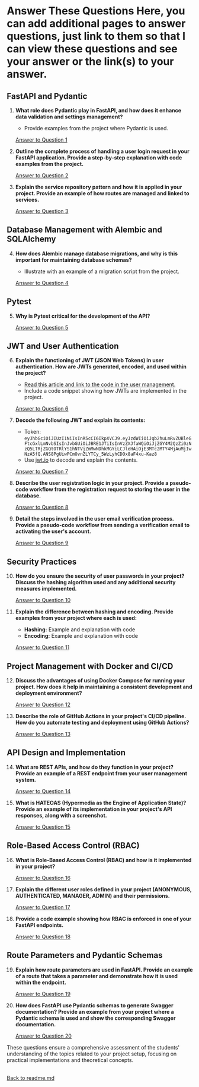 # Answer These Questions Here, you can add additional pages to answer questions, just link to them so that I can view these questions and see your answer or the link(s) to your answer.

## FastAPI and Pydantic

1. **What role does Pydantic play in FastAPI, and how does it enhance data validation and settings management?**
   - Provide examples from the project where Pydantic is used.

   [Answer to Question 1](homework02_answers/01_FastAPI_and_Pydantic.md)

2. **Outline the complete process of handling a user login request in your FastAPI application. Provide a step-by-step explanation with code examples from the project.**

   [Answer to Question 2](homework02_answers/02_FastAPI_and_Pydantic.md)

3. **Explain the service repository pattern and how it is applied in your project. Provide an example of how routes are managed and linked to services.**

   [Answer to Question 3](homework02_answers/03_FastAPI_and_Pydantic.md)

## Database Management with Alembic and SQLAlchemy

4. **How does Alembic manage database migrations, and why is this important for maintaining database schemas?**
   - Illustrate with an example of a migration script from the project.

   [Answer to Question 4](homework02_answers/04_Database_Management_with_Alembic_and_SQLAlchemy.md)

## Pytest

5. **Why is Pytest critical for the development of the API?**

   [Answer to Question 5](homework02_answers/05_Pytest.md)

## JWT and User Authentication

6. **Explain the functioning of JWT (JSON Web Tokens) in user authentication. How are JWTs generated, encoded, and used within the project?**
   - [Read this article and link to the code in the user management.](https://supertokens.com/blog/what-is-jwt)
   - Include a code snippet showing how JWTs are implemented in the project.

   [Answer to Question 6](homework02_answers/06_JWT_and_User_Authentication.md)

7. **Decode the following JWT and explain its contents:**
   - Token: `eyJhbGciOiJIUzI1NiIsInR5cCI6IkpXVCJ9.eyJzdWIiOiJqb2huLmRvZUBleGFtcGxlLmNvbSIsInJvbGUiOiJBRE1JTiIsInVzZXJfaWQiOiJjZGY4M2QzZi0zNzQ5LTRjZGQtOTRlYS1hNTVjZmMwNDhkMGYiLCJleHAiOjE3MTc2MTY4MjAuMjIwNzA5fQ.ANS8PgUiwPCmOvnZLYTCy_5WzLyhCDOx8aF4xu-Kaz8`
   - Use [jwt.io](https://jwt.io/) to decode and explain the contents.

   [Answer to Question 7](homework02_answers/07_JWT_and_User_Authentication.md)

8. **Describe the user registration logic in your project. Provide a pseudo-code workflow from the registration request to storing the user in the database.**

   [Answer to Question 8](homework02_answers/08_JWT_and_User_Authentication.md)

9. **Detail the steps involved in the user email verification process. Provide a pseudo-code workflow from sending a verification email to activating the user's account.**

   [Answer to Question 9](homework02_answers/09_JWT_and_User_Authentication.md)

## Security Practices

10. **How do you ensure the security of user passwords in your project? Discuss the hashing algorithm used and any additional security measures implemented.**

      [Answer to Question 10](homework02_answers/10_Security_Practices.md)

11. **Explain the difference between hashing and encoding. Provide examples from your project where each is used:**
    - **Hashing:** Example and explanation with code
    - **Encoding:** Example and explanation with code
   
    [Answer to Question 11](homework02_answers/11_Security_Practices.md)

## Project Management with Docker and CI/CD

12. **Discuss the advantages of using Docker Compose for running your project. How does it help in maintaining a consistent development and deployment environment?**

      [Answer to Question 12](homework02_answers/12_Project_Management_with_Docker_and_CI_CD.md)

13. **Describe the role of GitHub Actions in your project's CI/CD pipeline. How do you automate testing and deployment using GitHub Actions?**

      [Answer to Question 13](homework02_answers/13_Project_Management_with_Docker_and_CI_CD.md)

## API Design and Implementation

14. **What are REST APIs, and how do they function in your project? Provide an example of a REST endpoint from your user management system.**

      [Answer to Question 14](homework02_answers/14_API_Design_and_Implementation.md)

15. **What is HATEOAS (Hypermedia as the Engine of Application State)? Provide an example of its implementation in your project's API responses, along with a screenshot.**

      [Answer to Question 15](homework02_answers/15_API_Design_and_Implementation.md)

## Role-Based Access Control (RBAC)

16. **What is Role-Based Access Control (RBAC) and how is it implemented in your project?**

      [Answer to Question 16](homework02_answers/16_Role_Based_Access_Control_RBAC.md)

17. **Explain the different user roles defined in your project (ANONYMOUS, AUTHENTICATED, MANAGER, ADMIN) and their permissions.**

      [Answer to Question 17](homework02_answers/17_Role_Based_Access_Control_RBAC.md)

18. **Provide a code example showing how RBAC is enforced in one of your FastAPI endpoints.**

      [Answer to Question 18](homework02_answers/18_Role_Based_Access_Control_RBAC.md)

## Route Parameters and Pydantic Schemas

19. **Explain how route parameters are used in FastAPI. Provide an example of a route that takes a parameter and demonstrate how it is used within the endpoint.**

      [Answer to Question 19](homework02_answers/19_Route_Parameters_and_Pydantic_Schemas.md)

20. **How does FastAPI use Pydantic schemas to generate Swagger documentation? Provide an example from your project where a Pydantic schema is used and show the corresponding Swagger documentation.**

      [Answer to Question 20](homework02_answers/20_Route_Parameters_and_Pydantic_Schemas.md)

These questions ensure a comprehensive assessment of the students' understanding of the topics related to your project setup, focusing on practical implementations and theoretical concepts.

<br>[Back to readme.md](readme.md)
